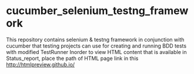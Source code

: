 # cucumber_selenium_testng_framework
This repository contains selenium &amp; testng framework in conjunction with cucumber that testing projects can use for creating and running BDD tests with modified TestRunner
Inorder to view HTML content that is available in Status_report, place the path of HTML page link in this http://htmlpreview.github.io/
